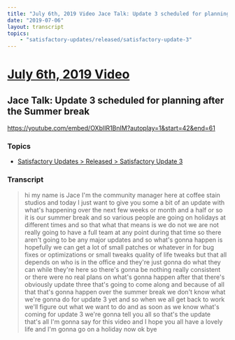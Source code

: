 ```yaml
---
title: "July 6th, 2019 Video Jace Talk: Update 3 scheduled for planning after the Summer break"
date: "2019-07-06"
layout: transcript
topics:
    - "satisfactory-updates/released/satisfactory-update-3"
---
```

# [July 6th, 2019 Video](../2019-07-06.md)
## Jace Talk: Update 3 scheduled for planning after the Summer break
https://youtube.com/embed/OXblIR1BnIM?autoplay=1&start=42&end=61

### Topics
* [Satisfactory Updates > Released > Satisfactory Update 3](../topics/satisfactory-updates/released/satisfactory-update-3.md)

### Transcript

> hi my name is Jace I'm the community manager here at coffee stain studios and today I just want to give you some a bit of an update with what's happening over the next few weeks or month and a half or so it is our summer break and so various people are going on holidays at different times and so that what that means is we do not we are not really going to have a full team at any point during that time so there aren't going to be any major updates and so what's gonna happen is hopefully we can get a lot of small patches or whatever in for bug fixes or optimizations or small tweaks quality of life tweaks but that all depends on who is in the office and they're just gonna do what they can while they're here so there's gonna be nothing really consistent or there were no real plans on what's gonna happen after that there's obviously update three that's going to come along and because of all that that's gonna happen over the summer break we don't know what we're gonna do for update 3 yet and so when we all get back to work we'll figure out what we want to do and as soon as we know what's coming for update 3 we're gonna tell you all so that's the update that's all I'm gonna say for this video and I hope you all have a lovely life and I'm gonna go on a holiday now ok bye
